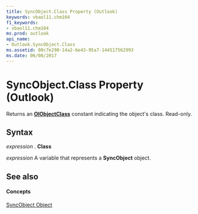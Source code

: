 ```yaml
---
title: SyncObject.Class Property (Outlook)
keywords: vbaol11.chm104
f1_keywords:
- vbaol11.chm104
ms.prod: outlook
api_name:
- Outlook.SyncObject.Class
ms.assetid: 00c7e290-14a2-6e43-95a7-144517562993
ms.date: 06/08/2017
---
```



# SyncObject.Class Property (Outlook)

Returns an  **[OlObjectClass](Outlook.OlObjectClass.md)** constant indicating the object's class. Read-only.


## Syntax

 _expression_ . **Class**

 _expression_ A variable that represents a **SyncObject** object.


## See also


#### Concepts


[SyncObject Object](Outlook.SyncObject.md)

